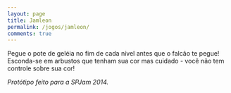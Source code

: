 ```yaml
---
layout: page
title: Jamleon
permalink: /jogos/jamleon/
comments: true
---
```


Pegue o pote de geléia no fim de cada nível antes que o falcão te pegue!
Esconda-se em arbustos que tenham sua cor mas cuidado - você não tem controle sobre sua cor!

<div id="gameDiv">
  <script src="lib/phaser-arcade-physics.min.js" charset="utf-8"></script>
  <script src="src/boot.js" charset="utf-8"></script>
  <script src="src/load.js" charset="utf-8"></script>
  <script src="src/help.js" charset="utf-8"></script>
  <script src="src/menu.js" charset="utf-8"></script>
  <script src="src/play.js" charset="utf-8"></script>
  <script src="src/credits.js" charset="utf-8"></script>
  <script src="src/win.js" charset="utf-8"></script>
  <script src="src/level_1.js" charset="utf-8"></script>
  <script src="src/level_2.js" charset="utf-8"></script>
  <script src="src/level_3.js" charset="utf-8"></script>
  <script src="src/main.js" charset="utf-8"></script>
</div>

*Protótipo feito para a SPJam 2014.*
